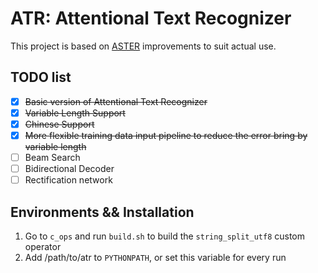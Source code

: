 # ATR: Attentional Text Recognizer

This project is based on [ASTER](https://github.com/bgshih/aster.git) improvements to suit actual use.

## TODO list

- [x] ~~Basic version of Attentional Text Recognizer~~
- [x] ~~Variable Length Support~~
- [x] ~~Chinese Support~~
- [x] ~~More flexible training data input pipeline to reduce the error bring by variable length~~
- [ ] Beam Search
- [ ] Bidirectional Decoder
- [ ] Rectification network

## Environments && Installation

1. Go to `c_ops` and run `build.sh` to build the `string_split_utf8` custom operator
2. Add /path/to/atr to `PYTHONPATH`, or set this variable for every run
